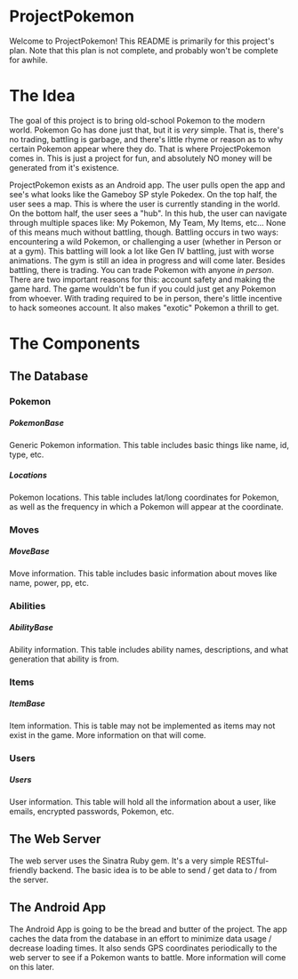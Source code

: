 
# ProjectPokemon
Welcome to ProjectPokemon! This README is primarily for this project's plan. Note that this plan is not complete, and probably won't be complete for awhile.

# The Idea
The goal of this project is to bring old-school Pokemon to the modern world. Pokemon Go has done just that, but it is *very* simple. That is, there's no trading, battling is garbage, and there's little rhyme or reason as to why certain Pokemon appear where they do. That is where ProjectPokemon comes in. This is just a project for fun, and absolutely NO money will be generated from it's existence.

ProjectPokemon exists as an Android app. The user pulls open the app and see's what looks like the Gameboy SP style Pokedex. On the top half, the user sees a map. This is where the user is currently standing in the world. On the bottom half, the user sees a "hub". In this hub, the user can navigate through multiple spaces like: My Pokemon, My Team, My Items, etc... None of this means much without battling, though. Battling occurs in two ways: encountering a wild Pokemon, or challenging a user (whether in Person or at a gym). This battling will look a lot like Gen IV battling, just with worse animations. The gym is still an idea in progress and will come later. Besides battling, there is trading. You can trade Pokemon with anyone *in person*. There are two important reasons for this: account safety and making the game hard. The game wouldn't be fun if you could just get any Pokemon from whoever. With trading required to be in person, there's little incentive to hack someones account. It also makes "exotic" Pokemon a thrill to get.


# The Components

## The Database
### Pokemon
##### PokemonBase
Generic Pokemon information. This table includes basic things like name, id, type, etc.
##### Locations
Pokemon locations. This table includes lat/long coordinates for Pokemon, as well as the frequency in which a Pokemon will appear at the coordinate.
### Moves
##### MoveBase
Move information. This table includes basic information about moves like name, power, pp, etc.
### Abilities
##### AbilityBase
Ability information. This table includes ability names, descriptions, and what generation that ability is from.
### Items
##### ItemBase
Item information. This is table may not be implemented as items may not exist in the game. More information on that will come.
### Users
##### Users
User information. This table will hold all the information about a user, like emails, encrypted passwords, Pokemon, etc.

## The Web Server
The web server uses the Sinatra Ruby gem. It's a very simple RESTful-friendly backend. The basic idea is to be able to send / get data to / from the server.

## The Android App
The Android App is going to be the bread and butter of the project.
The app caches the data from the database in an effort to minimize data usage / decrease loading times. It also sends GPS coordinates periodically to the web server to see if a Pokemon wants to battle. More information will come on this later.
